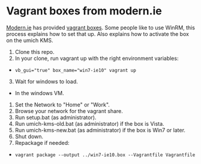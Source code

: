 # Vagrant boxes from modern.ie

[Modern.ie](https://www.modern.ie/) has provided [vagrant boxes](http://blog.syntaxc4.net/post/2014/09/03/windows-boxes-for-vagrant-courtesy-of-modern-ie.aspx).  Some people like to use WinRM, this process explains how to set that up. Also explains how to activate the box on the umich KMS.

1. Clone this repo.
2. In your clone, run vagrant up with the right environment variables:
  * `vb_gui="true" box_name="win7-ie10" vagrant up`
3. Wait for windows to load.
  * In the windows VM.
  1. Set the Network to "Home" or "Work".
  2. Browse your network for the vagrant share.
  3. Run setup.bat (as administrator).
  4. Run umich-kms-old.bat (as administrator) if the box is Vista.
  5. Run umich-kms-new.bat (as administrator) if the box is Win7 or later.
  6. Shut down.
5. Repackage if needed:
  * `vagrant package --output ../win7-ie10.box --Vagrantfile Vagrantfile`
